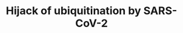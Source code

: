 ---
annotations:
- id: CL:2000001
  parent: native cell
  type: Cell Type Ontology
  value: peripheral blood mononuclear cell
- id: PW:0000013
  parent: disease pathway
  type: Pathway Ontology
  value: disease pathway
- id: DOID:0080600
  parent: disease by infectious agent
  type: Disease Ontology
  value: COVID-19
- id: DOID:934
  parent: disease by infectious agent
  type: Disease Ontology
  value: viral infectious disease
- id: PW:0000004
  parent: regulatory pathway
  type: Pathway Ontology
  value: regulatory pathway
- id: PW:0000294
  parent: regulatory pathway
  type: Pathway Ontology
  value: altered ubiquitin/proteasome degradation pathway
- id: DOID:2945
  parent: disease by infectious agent
  type: Disease Ontology
  value: severe acute respiratory syndrome
authors:
- AlexanderPico
- Egonw
- Finterly
- Eweitz
communities:
- COVID19
description: SARS-CoV-2 includes a novel Orf10 that interacts with muliple members
  of the Cullin 2 ubiquitin ligase complex as determined by AP-MS (Gordon 2020). The
  strongest interaction is with ZYG11B, a substrate adaptor for CUL2. By binding this
  complex, Orf10 might be able to hijack its activity. The hijacking of ubiquitination
  machinery is a common strategy of viruses to direct the degradation of viral restriction
  factors, for example. Also depicted here is the required neddylation (N8) of CUL2
  by the NAE enzyme complex. The ability of this enzyme to transfer N8 to CUL2 is
  inhibited by the small molecule Pevonedistat.
last-edited: 2021-12-17
organisms:
- Homo sapiens
redirect_from:
- /index.php/Pathway:WP4860
- /instance/WP4860
revision: null
schema-jsonld:
- '@context': https://schema.org/
  '@id': https://wikipathways.github.io/pathways/WP4860.html
  '@type': Dataset
  creator:
    '@type': Organization
    name: WikiPathways
  description: SARS-CoV-2 includes a novel Orf10 that interacts with muliple members
    of the Cullin 2 ubiquitin ligase complex as determined by AP-MS (Gordon 2020).
    The strongest interaction is with ZYG11B, a substrate adaptor for CUL2. By binding
    this complex, Orf10 might be able to hijack its activity. The hijacking of ubiquitination
    machinery is a common strategy of viruses to direct the degradation of viral restriction
    factors, for example. Also depicted here is the required neddylation (N8) of CUL2
    by the NAE enzyme complex. The ability of this enzyme to transfer N8 to CUL2 is
    inhibited by the small molecule Pevonedistat.
  keywords:
  - CUL2
  - E2
  - ELOB
  - ELOC
  - NAE1
  - Orf10
  - Pevonedistat
  - Proteasome degradation
  - RBX1
  - Substrate
  - UBA3
  - ZYG11B
  license: CC0
  name: Hijack of ubiquitination by SARS-CoV-2
seo: CreativeWork
title: Hijack of ubiquitination by SARS-CoV-2
wpid: WP4860
---